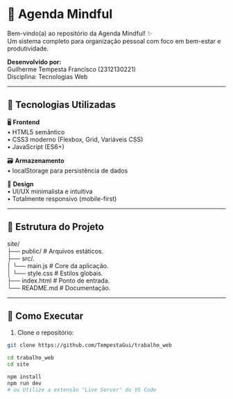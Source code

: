 # 📅 Agenda Mindful

Bem-vindo(a) ao repositório da Agenda Mindful! ✨  
Um sistema completo para organização pessoal com foco em bem-estar e produtividade.

**Desenvolvido por:**  
Guilherme Tempesta Francisco (2312130221)  
Disciplina: Tecnologias Web

---

## 🧰 Tecnologias Utilizadas

🖥️ **Frontend**  
• HTML5 semântico  
• CSS3 moderno (Flexbox, Grid, Variáveis CSS)  
• JavaScript (ES6+)  

🗃️ **Armazenamento**  
• localStorage para persistência de dados  

🎨 **Design**  
• UI/UX minimalista e intuitiva  
• Totalmente responsivo (mobile-first)  

---

## 📂 Estrutura do Projeto
site/  
├── public/ # Arquivos estáticos.  
├── src/.     
│ └── main.js # Core da aplicação.    
│ └── style.css # Estilos globais.  
├── index.html # Ponto de entrada.  
└── README.md # Documentação.  

---

## 🚀 Como Executar

1. Clone o repositório:
```bash
git clone https://github.com/TempestaGui/trabalho_web
```

```bash
cd trabalho_web  
cd site  
```
```bash
npm install  
npm run dev  
# ou Utilize a extensão "Live Server" do VS Code
